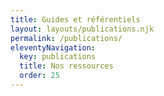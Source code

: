 ```yaml
---
title: Guides et référentiels
layout: layouts/publications.njk
permalink: /publications/
eleventyNavigation:
  key: publications
  title: Nos ressources
  order: 25
---
```


